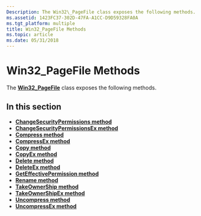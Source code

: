 ```yaml
---
Description: The Win32\_PageFile class exposes the following methods.
ms.assetid: 1423FC37-302D-47FA-A1CC-D9D59328FA0A
ms.tgt_platform: multiple
title: Win32_PageFile Methods
ms.topic: article
ms.date: 05/31/2018
---
```


# Win32\_PageFile Methods

The [**Win32\_PageFile**](win32-pagefile.md) class exposes the following methods.

## In this section

-   [**ChangeSecurityPermissions method**](changesecuritypermissions-method-in-class-win32-pagefile.md)
-   [**ChangeSecurityPermissionsEx method**](changesecuritypermissionsex-method-in-class-win32-pagefile.md)
-   [**Compress method**](compress-method-in-class-win32-pagefile.md)
-   [**CompressEx method**](compressex-method-in-class-win32-pagefile.md)
-   [**Copy method**](copy-method-in-class-win32-pagefile.md)
-   [**CopyEx method**](copyex-method-in-class-win32-pagefile.md)
-   [**Delete method**](delete-method-in-class-win32-pagefile.md)
-   [**DeleteEx method**](deleteex-method-in-class-win32-pagefile.md)
-   [**GetEffectivePermission method**](geteffectivepermission-method-in-class-win32-pagefile.md)
-   [**Rename method**](rename-method-in-class-win32-pagefile.md)
-   [**TakeOwnerShip method**](takeownership-method-in-class-win32-pagefile.md)
-   [**TakeOwnerShipEx method**](takeownershipex-method-in-class-win32-pagefile.md)
-   [**Uncompress method**](uncompress-method-in-class-win32-pagefile.md)
-   [**UncompressEx method**](uncompressex-method-in-class-win32-pagefile.md)

 

 




